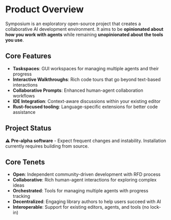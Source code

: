 # Product Overview

Symposium is an exploratory open-source project that creates a collaborative AI development environment. It aims to be **opinionated about how you work with agents** while remaining **unopinionated about the tools you use**.

## Core Features

- **Taskspaces**: GUI workspaces for managing multiple agents and their progress
- **Interactive Walkthroughs**: Rich code tours that go beyond text-based interactions
- **Collaborative Prompts**: Enhanced human-agent collaboration workflows
- **IDE Integration**: Context-aware discussions within your existing editor
- **Rust-focused tooling**: Language-specific extensions for better code assistance

## Project Status

⚠️ **Pre-alpha software** - Expect frequent changes and instability. Installation currently requires building from source.

## Core Tenets

- **Open**: Independent community-driven development with RFD process
- **Collaborative**: Rich human-agent interactions for exploring complex ideas
- **Orchestrated**: Tools for managing multiple agents with progress tracking
- **Decentralized**: Engaging library authors to help users succeed with AI
- **Interoperable**: Support for existing editors, agents, and tools (no lock-in)